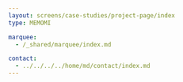 ```yaml
---
layout: screens/case-studies/project-page/index
type: MEMOMI

marquee:
  - /_shared/marquee/index.md

contact:
  - ../../../../home/md/contact/index.md
---
```

